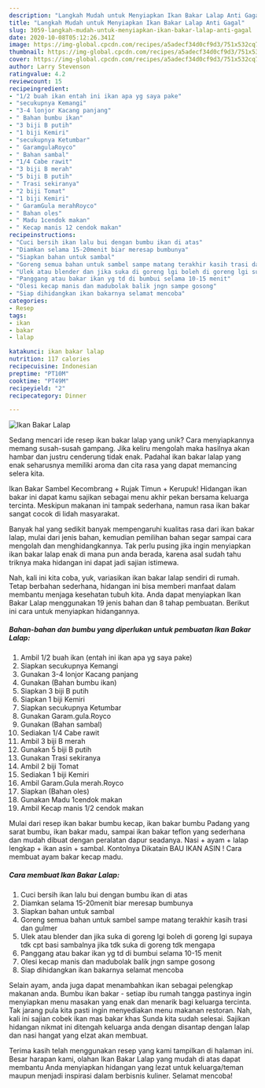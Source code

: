 ```yaml
---
description: "Langkah Mudah untuk Menyiapkan Ikan Bakar Lalap Anti Gagal"
title: "Langkah Mudah untuk Menyiapkan Ikan Bakar Lalap Anti Gagal"
slug: 3059-langkah-mudah-untuk-menyiapkan-ikan-bakar-lalap-anti-gagal
date: 2020-10-08T05:12:26.341Z
image: https://img-global.cpcdn.com/recipes/a5adecf34d0cf9d3/751x532cq70/ikan-bakar-lalap-foto-resep-utama.jpg
thumbnail: https://img-global.cpcdn.com/recipes/a5adecf34d0cf9d3/751x532cq70/ikan-bakar-lalap-foto-resep-utama.jpg
cover: https://img-global.cpcdn.com/recipes/a5adecf34d0cf9d3/751x532cq70/ikan-bakar-lalap-foto-resep-utama.jpg
author: Larry Stevenson
ratingvalue: 4.2
reviewcount: 15
recipeingredient:
- "1/2 buah ikan entah ini ikan apa yg saya pake"
- "secukupnya Kemangi"
- "3-4 lonjor Kacang panjang"
- " Bahan bumbu ikan"
- "3 biji B putih"
- "1 biji Kemiri"
- "secukupnya Ketumbar"
- " GaramgulaRoyco"
- " Bahan sambal"
- "1/4 Cabe rawit"
- "3 biji B merah"
- "5 biji B putih"
- " Trasi sekiranya"
- "2 biji Tomat"
- "1 biji Kemiri"
- " GaramGula merahRoyco"
- " Bahan oles"
- " Madu 1cendok makan"
- " Kecap manis 12 cendok makan"
recipeinstructions:
- "Cuci bersih ikan lalu bui dengan bumbu ikan di atas"
- "Diamkan selama 15-20menit biar meresap bumbunya"
- "Siapkan bahan untuk sambal"
- "Goreng semua bahan untuk sambel sampe matang terakhir kasih trasi dan gulmer"
- "Ulek atau blender dan jika suka di goreng lgi boleh di goreng lgi supaya tdk cpt basi sambalnya jika tdk suka di goreng tdk mengapa"
- "Panggang atau bakar ikan yg td di bumbui selama 10-15 menit"
- "Olesi kecap manis dan madubolak balik jngn sampe gosong"
- "Siap dihidangkan ikan bakarnya selamat mencoba"
categories:
- Resep
tags:
- ikan
- bakar
- lalap

katakunci: ikan bakar lalap 
nutrition: 117 calories
recipecuisine: Indonesian
preptime: "PT10M"
cooktime: "PT49M"
recipeyield: "2"
recipecategory: Dinner

---
```



![Ikan Bakar Lalap](https://img-global.cpcdn.com/recipes/a5adecf34d0cf9d3/751x532cq70/ikan-bakar-lalap-foto-resep-utama.jpg)

Sedang mencari ide resep ikan bakar lalap yang unik? Cara menyiapkannya memang susah-susah gampang. Jika keliru mengolah maka hasilnya akan hambar dan justru cenderung tidak enak. Padahal ikan bakar lalap yang enak seharusnya memiliki aroma dan cita rasa yang dapat memancing selera kita.

Ikan Bakar Sambel Kecombrang + Rujak Timun + Kerupuk! Hidangan ikan bakar ini dapat kamu sajikan sebagai menu akhir pekan bersama keluarga tercinta. Meskipun makanan ini tampak sederhana, namun rasa ikan bakar sangat cocok di lidah masyarakat.

Banyak hal yang sedikit banyak mempengaruhi kualitas rasa dari ikan bakar lalap, mulai dari jenis bahan, kemudian pemilihan bahan segar sampai cara mengolah dan menghidangkannya. Tak perlu pusing jika ingin menyiapkan ikan bakar lalap enak di mana pun anda berada, karena asal sudah tahu triknya maka hidangan ini dapat jadi sajian istimewa.


Nah, kali ini kita coba, yuk, variasikan ikan bakar lalap sendiri di rumah. Tetap berbahan sederhana, hidangan ini bisa memberi manfaat dalam membantu menjaga kesehatan tubuh kita. Anda dapat menyiapkan Ikan Bakar Lalap menggunakan 19 jenis bahan dan 8 tahap pembuatan. Berikut ini cara untuk menyiapkan hidangannya.

<!--inarticleads1-->

##### Bahan-bahan dan bumbu yang diperlukan untuk pembuatan Ikan Bakar Lalap:

1. Ambil 1/2 buah ikan (entah ini ikan apa yg saya pake)
1. Siapkan secukupnya Kemangi
1. Gunakan 3-4 lonjor Kacang panjang
1. Gunakan  (Bahan bumbu ikan)
1. Siapkan 3 biji B putih
1. Siapkan 1 biji Kemiri
1. Siapkan secukupnya Ketumbar
1. Gunakan  Garam.gula.Royco
1. Gunakan  (Bahan sambal)
1. Sediakan 1/4 Cabe rawit
1. Ambil 3 biji B merah
1. Gunakan 5 biji B putih
1. Gunakan  Trasi sekiranya
1. Ambil 2 biji Tomat
1. Sediakan 1 biji Kemiri
1. Ambil  Garam.Gula merah.Royco
1. Siapkan  (Bahan oles)
1. Gunakan  Madu 1cendok makan
1. Ambil  Kecap manis 1/2 cendok makan


Mulai dari resep ikan bakar bumbu kecap, ikan bakar bumbu Padang yang sarat bumbu, ikan bakar madu, sampai ikan bakar teflon yang sederhana dan mudah dibuat dengan peralatan dapur seadanya. Nasi + ayam + lalap lengkap + ikan asin + sambal. Kontolnya Dikatain BAU IKAN ASIN ! Cara membuat ayam bakar kecap madu. 

<!--inarticleads2-->

##### Cara membuat Ikan Bakar Lalap:

1. Cuci bersih ikan lalu bui dengan bumbu ikan di atas
1. Diamkan selama 15-20menit biar meresap bumbunya
1. Siapkan bahan untuk sambal
1. Goreng semua bahan untuk sambel sampe matang terakhir kasih trasi dan gulmer
1. Ulek atau blender dan jika suka di goreng lgi boleh di goreng lgi supaya tdk cpt basi sambalnya jika tdk suka di goreng tdk mengapa
1. Panggang atau bakar ikan yg td di bumbui selama 10-15 menit
1. Olesi kecap manis dan madubolak balik jngn sampe gosong
1. Siap dihidangkan ikan bakarnya selamat mencoba


Selain ayam, anda juga dapat menambahkan ikan sebagai pelengkap makanan anda. Bumbu ikan bakar - setiap ibu rumah tangga pastinya ingin menyiapkan menu masakan yang enak dan menarik bagi keluarga tercinta. Tak jarang pula kita pasti ingin menyediakan menu makanan restoran. Nah, kali ini sajian cobek ikan mas bakar khas Sunda kita sudah selesai. Sajikan hidangan nikmat ini ditengah keluarga anda dengan disantap dengan lalap dan nasi hangat yang elzat akan membuat. 

Terima kasih telah menggunakan resep yang kami tampilkan di halaman ini. Besar harapan kami, olahan Ikan Bakar Lalap yang mudah di atas dapat membantu Anda menyiapkan hidangan yang lezat untuk keluarga/teman maupun menjadi inspirasi dalam berbisnis kuliner. Selamat mencoba!
